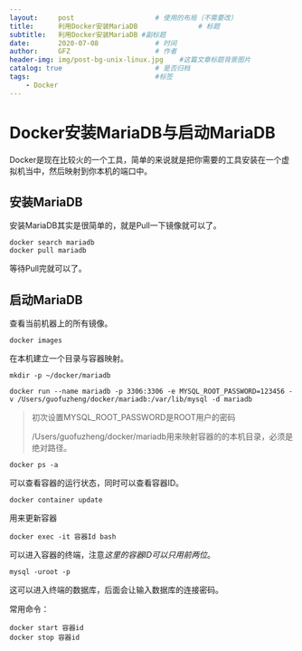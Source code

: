 ```yaml
---
layout:     post                    # 使用的布局（不需要改）
title:      利用Docker安装MariaDB               # 标题 
subtitle:   利用Docker安装MariaDB #副标题
date:       2020-07-08              # 时间
author:     GFZ                     # 作者
header-img: img/post-bg-unix-linux.jpg    #这篇文章标题背景图片
catalog: true                       # 是否归档
tags:                               #标签
    - Docker
---
```


# Docker安装MariaDB与启动MariaDB

Docker是现在比较火的一个工具，简单的来说就是把你需要的工具安装在一个虚拟机当中，然后映射到你本机的端口中。

## 安装MariaDB

安装MariaDB其实是很简单的，就是Pull一下镜像就可以了。

```shell
docker search mariadb
docker pull mariadb
```

等待Pull完就可以了。

## 启动MariaDB

查看当前机器上的所有镜像。

```shell
docker images
```

在本机建立一个目录与容器映射。

```shell
mkdir -p ~/docker/mariadb
```

```shell
docker run --name mariadb -p 3306:3306 -e MYSQL_ROOT_PASSWORD=123456 -v /Users/guofuzheng/docker/mariadb:/var/lib/mysql -d mariadb
```

> 初次设置MYSQL_ROOT_PASSWORD是ROOT用户的密码
>
> /Users/guofuzheng/docker/mariadb用来映射容器的的本机目录，必须是绝对路径。

```shell
docker ps -a
```

可以查看容器的运行状态，同时可以查看容器ID。

```shell
docker container update
```

用来更新容器

```shell
docker exec -it 容器Id bash
```

可以进入容器的终端，注意*这里的容器ID可以只用前两位*。

```shell
mysql -uroot -p
```

这可以进入终端的数据库，后面会让输入数据库的连接密码。

常用命令：

```shell
docker start 容器id　
docker stop 容器id　
```

